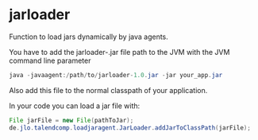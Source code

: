 # jarloader
Function to load jars dynamically by java agents.

You have to add the jarloader-<version>.jar file path to the JVM with the JVM command line parameter 

```java
java -javaagent:/path/to/jarloader-1.0.jar -jar your_app.jar 
```
Also add this file to the normal classpath of your application.

In your code you can load a jar file with:

```java
File jarFile = new File(pathToJar);
de.jlo.talendcomp.loadjaragent.JarLoader.addJarToClassPath(jarFile);
```
